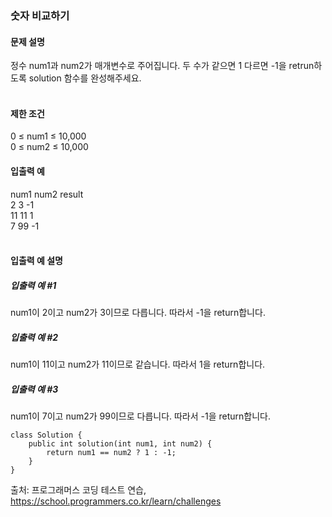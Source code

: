 ### 숫자 비교하기

#### 문제 설명
정수 num1과 num2가 매개변수로 주어집니다. 두 수가 같으면 1 다르면 -1을 retrun하도록 solution 함수를 완성해주세요.<br>
<br>

#### 제한 조건
0 ≤ num1 ≤ 10,000<br>
0 ≤ num2 ≤ 10,000<br>

#### 입출력 예<br>
num1	num2	result<br>
2	3	-1<br>
11	11	1<br>
7	99	-1<br>
<br>

#### 입출력 예 설명<br>
##### 입출력 예 #1<br>
num1이 2이고 num2가 3이므로 다릅니다. 따라서 -1을 return합니다.<br>

##### 입출력 예 #2<br>
num1이 11이고 num2가 11이므로 같습니다. 따라서 1을 return합니다.<br>

##### 입출력 예 #3<br>
num1이 7이고 num2가 99이므로 다릅니다. 따라서 -1을 return합니다.<br>
```
class Solution {
    public int solution(int num1, int num2) {
        return num1 == num2 ? 1 : -1;
    }
}
```

출처: 프로그래머스 코딩 테스트 연습, https://school.programmers.co.kr/learn/challenges
